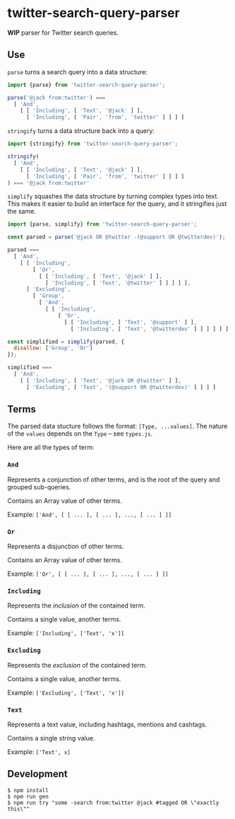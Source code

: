 # twitter-search-query-parser

**WIP** parser for Twitter search queries.

## Use

`parse` turns a search query into a data structure:

```js
import {parse} from 'twitter-search-query-parser';

parse('@jack from:twitter') ===
  [ 'And',
    [ [ 'Including', [ 'Text', '@jack' ] ],
      [ 'Including', [ 'Pair', 'from', 'twitter' ] ] ] ]
```

`stringify` turns a data structure back into a query:

```js
import {stringify} from 'twitter-search-query-parser';

stringify(
  [ 'And',
    [ [ 'Including', [ 'Text', '@jack' ] ],
      [ 'Including', [ 'Pair', 'from', 'twitter' ] ] ] ]
) === '@jack from:twitter'
```

`simplify` squashes the data structure by turning complex types into text. This makes it easier to build an interface for the query, and it stringifies just the same.

```js
import {parse, simplify} from 'twitter-search-query-parser';

const parsed = parse('@jack OR @twitter -(@support OR @twitterdev)');

parsed ===
  [ 'And',
    [ [ 'Including',
        [ 'Or',
          [ [ 'Including', [ 'Text', '@jack' ] ],
            [ 'Including', [ 'Text', '@twitter' ] ] ] ] ],
      [ 'Excluding',
        [ 'Group',
          [ 'And',
            [ [ 'Including',
                [ 'Or',
                  [ [ 'Including', [ 'Text', '@support' ] ],
                    [ 'Including', [ 'Text', '@twitterdev' ] ] ] ] ] ] ] ] ] ] ]

const simplified = simplify(parsed, {
  disallow: ['Group', 'Or']
});

simplified ===
  [ 'And',
    [ [ 'Including', [ 'Text', '@jack OR @twitter' ] ],
      [ 'Excluding', [ 'Text', '(@support OR @twitterdev)' ] ] ] ]
```

## Terms

The parsed data stucture follows the format: `[Type, ...values]`. The nature of the `values` depends on the `Type` – see `types.js`.

Here are all the types of term:

### `And`

Represents a conjunction of other terms, and is the root of the query and grouped sub-queries.

Contains an Array value of other terms.

Example: `['And', [ [ ... ], [ ... ], ..., [ ... ] ]]`

### `Or`

Represents a disjunction of other terms.

Contains an Array value of other terms.

Example: `['Or', [ [ ... ], [ ... ], ..., [ ... ] ]]`

### `Including`

Represents the *inclusion* of the contained term.

Contains a single value, another terms.

Example: `['Including', ['Text', 'x']]`

### `Excluding`

Represents the *exclusion* of the contained term.

Contains a single value, another terms.

Example: `['Excluding', ['Text', 'x']]`

### `Text`

Represents a text value, including hashtags, mentions and cashtags.

Contains a single string value.

Example: `['Text', x]`

## Development

```
$ npm install
$ npm run gen
$ npm run try "some -search from:twitter @jack #tagged OR \"exactly this\""
```

